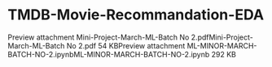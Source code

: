 # TMDB-Movie-Recommandation-EDA
Preview attachment Mini-Project-March-ML-Batch No 2.pdfMini-Project-March-ML-Batch No 2.pdf
54 KBPreview attachment ML-MINOR-MARCH-BATCH-NO-2.ipynbML-MINOR-MARCH-BATCH-NO-2.ipynb
292 KB
